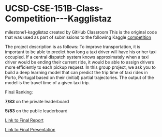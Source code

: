 # UCSD-CSE-151B-Class-Competition---Kagglistaz
milestone1-kagglistaz created by GitHub Classroom
This is the original code that was used as part of submissions to the following Kaggle [competition](https://www.kaggle.com/competitions/ucsd-cse-151b-class-competition/overview)


The project description is as follows:
To improve transportation, it is important to be able to predict how long a taxi driver will have his or her taxi occupied. If a central dispatch system knows approximately when a taxi driver would be ending their current ride, it would be able to assign drivers more efficiently to each pickup request.
In this group project, we ask you to build a deep learning model that can predict the trip time of taxi rides in Porto, Portugal based on their (initial) partial trajectories. The output of the model is the travel time of a given taxi trip.

Final Ranking:

**7/83** on the private leaderboard

**5/83** on the public leaderboard

[Link to Final Report](https://drive.google.com/file/d/1cy56i-wrZIl3HSQee13qx9T8AdAktUXI/view?usp=sharing)

[Link to Final Presentation](https://drive.google.com/file/d/1-LGTdMnveX00SaePBgXitMiO7OTRr4Eq/view?usp=sharing)

